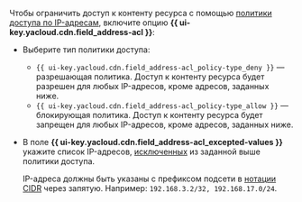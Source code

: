 Чтобы ограничить доступ к контенту ресурса с помощью [политики доступа по IP-адресам](../../cdn/concepts/ip-address-acl.md), включите опцию **{{ ui-key.yacloud.cdn.field_address-acl }}**:

* Выберите тип политики доступа:

    * `{{ ui-key.yacloud.cdn.field_address-acl_policy-type_deny }}` — разрешающая политика. Доступ к контенту ресурса будет разрешен для любых IP-адресов, кроме адресов, заданных ниже.
    * `{{ ui-key.yacloud.cdn.field_address-acl_policy-type_allow }}` — блокирующая политика. Доступ к контенту ресурса будет запрещен для любых IP-адресов, кроме адресов, заданных ниже.

* В поле **{{ ui-key.yacloud.cdn.field_address-acl_excepted-values }}** укажите список IP-адресов, [исключенных](../../cdn/concepts/ip-address-acl.md#ip-list) из заданной выше политики доступа.

    IP-адреса должны быть указаны с префиксом подсети в [нотации CIDR](https://ru.wikipedia.org/wiki/Бесклассовая_адресация) через запятую. Например: `192.168.3.2/32, 192.168.17.0/24`.